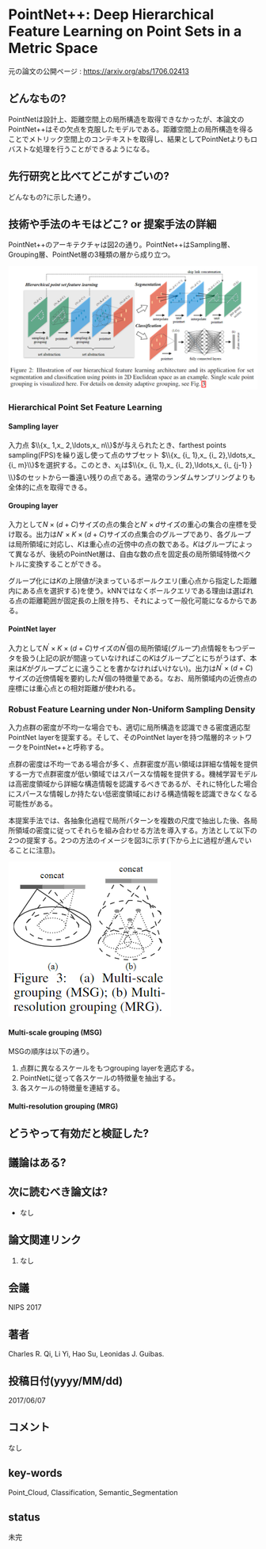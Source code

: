 # PointNet++: Deep Hierarchical Feature Learning on Point Sets in a Metric Space

元の論文の公開ページ : https://arxiv.org/abs/1706.02413

## どんなもの?
PointNetは設計上、距離空間上の局所構造を取得できなかったが、本論文のPointNet++はその欠点を克服したモデルである。距離空間上の局所構造を得ることでメトリック空間上のコンテキストを取得し、結果としてPointNetよりもロバストな処理を行うことができるようになる。

## 先行研究と比べてどこがすごいの?
どんなもの?に示した通り。

## 技術や手法のキモはどこ? or 提案手法の詳細
PointNet++のアーキテクチャは図2の通り。PointNet++はSampling層、Grouping層、PointNet層の3種類の層から成り立つ。

![fig1](img/PDHFLoPSiMS/fig2.png)

### Hierarchical Point Set Feature Learning
#### Sampling layer
入力点 $\\{x_ 1,x_ 2,\ldots,x_ n\\}$が与えられたとき、farthest points sampling(FPS)を繰り返し使って点のサブセット $\\{x_ {i_ 1},x_ {i_ 2},\ldots,x_ {i_ m}\\}$を選択する。このとき、$x_ {i_ j}$は$\\{x_ {i_ 1},x_ {i_ 2},\ldots,x_ {i_ {j-1} } \\}$のセットから一番遠い残りの点である。通常のランダムサンプリングよりも全体的に点を取得できる。

#### Grouping layer
入力として$N\times(d+C)$サイズの点の集合と$N'\times d$サイズの重心の集合の座標を受け取る。出力は$N'\times K \times (d+C)$サイズの点集合のグループであり、各グループは局所領域に対応し、$K$は重心点の近傍中の点の数である。$K$はグループによって異なるが、後続のPointNet層は、自由な数の点を固定長の局所領域特徴ベクトルに変換することができる。

グループ化には$K$の上限値が決まっているボールクエリ(重心点から指定した距離内にある点を選択する)を使う。kNNではなくボールクエリである理由は選ばれる点の距離範囲が固定長の上限を持ち、それによって一般化可能になるからである。

#### PointNet layer
入力として$N^{\prime} \times K \times(d+C)$サイズの$N^{\prime}$個の局所領域(グループ)点情報をもつデータを扱う(上記の訳が間違っていなければこの$K$はグループごとにちがうはず、本来は$K$がグループごとに違うことを書かなければいけない)。出力は$N^{\prime} \times(d+C)$サイズの近傍情報を要約した$N^{\prime}$個の特徴量である。なお、局所領域内の近傍点の座標には重心点との相対距離が使われる。

### Robust Feature Learning under Non-Uniform Sampling Density
入力点群の密度が不均一な場合でも、適切に局所構造を認識できる密度適応型PointNet layerを提案する。そして、そのPointNet layerを持つ階層的ネットワークをPointNet++と呼称する。

点群の密度は不均一である場合が多く、点群密度が高い領域は詳細な情報を提供する一方で点群密度が低い領域ではスパースな情報を提供する。機械学習モデルは高密度領域から詳細な構造情報を認識するべきであるが、それに特化した場合にスパースな情報しか持たない低密度領域における構造情報を認識できなくなる可能性がある。

本提案手法では、各抽象化過程で局所パターンを複数の尺度で抽出した後、各局所領域の密度に従ってそれらを組み合わせる方法を導入する。方法として以下の2つの提案する。2つの方法のイメージを図3に示す(下から上に過程が進んでいることに注意)。

![fig3](img/PDHFLoPSiMS/fig3.png)

#### Multi-scale grouping (MSG)
MSGの順序は以下の通り。

1. 点群に異なるスケールをもつgrouping layerを適応する。
2. PointNetに従って各スケールの特徴量を抽出する。
3. 各スケールの特徴量を連結する。



#### Multi-resolution grouping (MRG)


## どうやって有効だと検証した?

## 議論はある?

## 次に読むべき論文は?
- なし

## 論文関連リンク
1. なし

## 会議
NIPS 2017

## 著者
Charles R. Qi, Li Yi, Hao Su, Leonidas J. Guibas.

## 投稿日付(yyyy/MM/dd)
2017/06/07

## コメント
なし

## key-words
Point_Cloud, Classification, Semantic_Segmentation

## status
未完